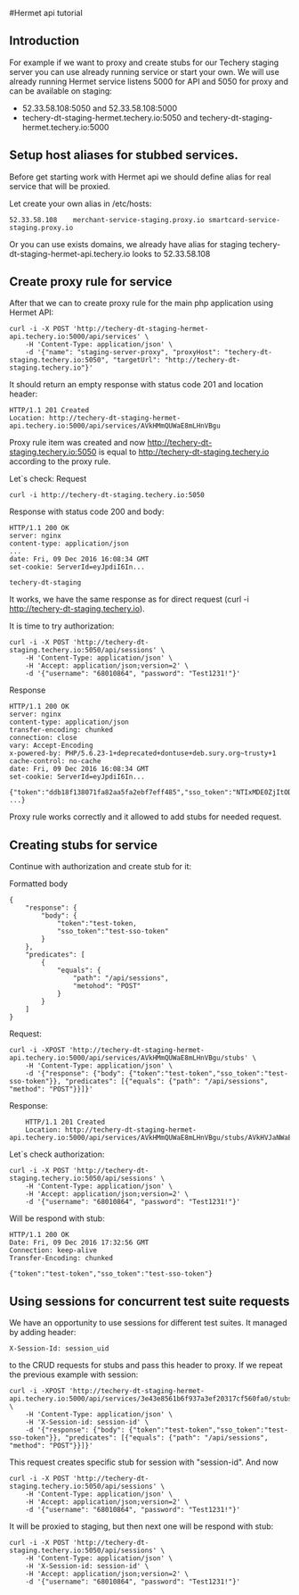 #Hermet api tutorial

## Introduction 

For example if we want to proxy and create stubs for our Techery staging server you can use already running service or start your own.
We will use already running Hermet service listens 5000 for API and 5050 for proxy and can be available on staging:
* 52.33.58.108:5050 and 52.33.58.108:5000
* techery-dt-staging-hermet.techery.io:5050 and techery-dt-staging-hermet.techery.io:5000

## Setup host aliases for stubbed services.

Before get starting work with Hermet api we should define alias for real service that will be proxied.

Let create your own alias in /etc/hosts: 

    52.33.58.108    merchant-service-staging.proxy.io smartcard-service-staging.proxy.io

Or you can use exists domains, we already have alias for staging techery-dt-staging-hermet-api.techery.io looks to 52.33.58.108


## Create proxy rule for service

After that we can to create proxy rule for the main php application using Hermet API:

    curl -i -X POST 'http://techery-dt-staging-hermet-api.techery.io:5000/api/services' \
        -H 'Content-Type: application/json' \
        -d '{"name": "staging-server-proxy", "proxyHost": "techery-dt-staging.techery.io:5050", "targetUrl": "http://techery-dt-staging.techery.io"}'
        
It should return an empty response with status code 201 and location header:    

    HTTP/1.1 201 Created
    Location: http://techery-dt-staging-hermet-api.techery.io:5000/api/services/AVkHMmQUWaE8mLHnVBgu

Proxy rule item was created and now http://techery-dt-staging.techery.io:5050 is equal to http://techery-dt-staging.techery.io according to the proxy rule.

Let`s check:
Request

    curl -i http://techery-dt-staging.techery.io:5050

Response with status code 200 and body:
    
    HTTP/1.1 200 OK
    server: nginx
    content-type: application/json
    ...
    date: Fri, 09 Dec 2016 16:08:34 GMT
    set-cookie: ServerId=eyJpdiI6In...
    
    techery-dt-staging
      
It works, we have the same response as for direct request (curl -i http://techery-dt-staging.techery.io).

It is time to try authorization:


    curl -i -X POST 'http://techery-dt-staging.techery.io:5050/api/sessions' \
        -H 'Content-Type: application/json' \
        -H 'Accept: application/json;version=2' \
        -d '{"username": "68010864", "password": "Test1231!"}'
    
Response
    
    HTTP/1.1 200 OK
    server: nginx
    content-type: application/json
    transfer-encoding: chunked
    connection: close
    vary: Accept-Encoding
    x-powered-by: PHP/5.6.23-1+deprecated+dontuse+deb.sury.org~trusty+1
    cache-control: no-cache
    date: Fri, 09 Dec 2016 16:08:34 GMT
    set-cookie: ServerId=eyJpdiI6In...
    
    {"token":"ddb18f138071fa82aa5fa2ebf7eff485","sso_token":"NTIxMDE0ZjItODZjYi00YzgyLWE0MzAtOTJmODRlYThmY2Nm", ...}
    
Proxy rule works correctly and it allowed to add stubs for needed request.    

## Creating stubs for service

Continue with authorization and create stub for it:

Formatted body

    {
        "response": {
            "body": {
                "token":"test-token,
                "sso_token":"test-sso-token"
            }
        },
        "predicates": [
            {
                "equals": {
                    "path": "/api/sessions",
                    "metohod": "POST"
                }
            }
        ]
    }

Request:

    curl -i -XPOST 'http://techery-dt-staging-hermet-api.techery.io:5000/api/services/AVkHMmQUWaE8mLHnVBgu/stubs' \
        -H 'Content-Type: application/json' \
        -d '{"response": {"body": {"token":"test-token","sso_token":"test-sso-token"}}, "predicates": [{"equals": {"path": "/api/sessions", "method": "POST"}}]}'
        
Response: 
    
        HTTP/1.1 201 Created
        Location: http://techery-dt-staging-hermet-api.techery.io:5000/api/services/AVkHMmQUWaE8mLHnVBgu/stubs/AVkHVJaNWaE8mLHnVBgz
        
Let`s check authorization:

    curl -i -X POST 'http://techery-dt-staging.techery.io:5050/api/sessions' \
        -H 'Content-Type: application/json' \
        -H 'Accept: application/json;version=2' \
        -d '{"username": "68010864", "password": "Test1231!"}'
        
Will be respond with stub:

    HTTP/1.1 200 OK
    Date: Fri, 09 Dec 2016 17:32:56 GMT
    Connection: keep-alive
    Transfer-Encoding: chunked
    
    {"token":"test-token","sso_token":"test-sso-token"}
    
## Using sessions for concurrent test suite requests

We have an opportunity to use sessions for different test suites. It managed by adding header:

    X-Session-Id: session_uid

to the CRUD requests for stubs and pass this header to proxy. If we repeat the previous example with session:

    curl -i -XPOST 'http://techery-dt-staging-hermet-api.techery.io:5000/api/services/3e43e8561b6f937a3ef20317cf560fa0/stubs' \
        -H 'Content-Type: application/json' \
        -H 'X-Session-id: session-id' \
        -d '{"response": {"body": {"token":"test-token","sso_token":"test-sso-token"}}, "predicates": [{"equals": {"path": "/api/sessions", "method": "POST"}}]}'
        
This request creates specific stub for session with "session-id". And now 

    curl -i -X POST 'http://techery-dt-staging.techery.io:5050/api/sessions' \
        -H 'Content-Type: application/json' \
        -H 'Accept: application/json;version=2' \
        -d '{"username": "68010864", "password": "Test1231!"}'
        
It will be proxied to staging, but then next one will be respond with stub:

    curl -i -X POST 'http://techery-dt-staging.techery.io:5050/api/sessions' \
        -H 'Content-Type: application/json' \
        -H 'X-Session-id: session-id' \
        -H 'Accept: application/json;version=2' \
        -d '{"username": "68010864", "password": "Test1231!"}'
        